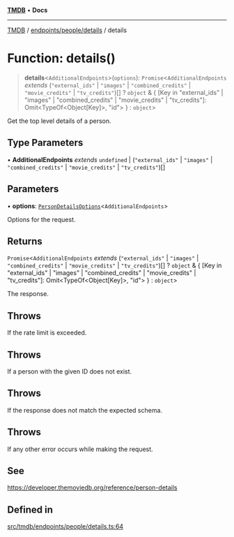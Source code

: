 [**TMDB**](../../../../README.md) • **Docs**

***

[TMDB](../../../../README.md) / [endpoints/people/details](../README.md) / details

# Function: details()

> **details**\<`AdditionalEndpoints`\>(`options`): `Promise`\<`AdditionalEndpoints` *extends* (`"external_ids"` \| `"images"` \| `"combined_credits"` \| `"movie_credits"` \| `"tv_credits"`)[] ? `object` & \{ \[Key in "external\_ids" \| "images" \| "combined\_credits" \| "movie\_credits" \| "tv\_credits"\]: Omit\<TypeOf\<Object\[Key\]\>, "id"\> \} : `object`\>

Get the top level details of a person.

## Type Parameters

• **AdditionalEndpoints** *extends* `undefined` \| (`"external_ids"` \| `"images"` \| `"combined_credits"` \| `"movie_credits"` \| `"tv_credits"`)[]

## Parameters

• **options**: [`PersonDetailsOptions`](../type-aliases/PersonDetailsOptions.md)\<`AdditionalEndpoints`\>

Options for the request.

## Returns

`Promise`\<`AdditionalEndpoints` *extends* (`"external_ids"` \| `"images"` \| `"combined_credits"` \| `"movie_credits"` \| `"tv_credits"`)[] ? `object` & \{ \[Key in "external\_ids" \| "images" \| "combined\_credits" \| "movie\_credits" \| "tv\_credits"\]: Omit\<TypeOf\<Object\[Key\]\>, "id"\> \} : `object`\>

The response.

## Throws

If the rate limit is exceeded.

## Throws

If a person with the given ID does not exist.

## Throws

If the response does not match the expected schema.

## Throws

If any other error occurs while making the request.

## See

https://developer.themoviedb.org/reference/person-details

## Defined in

[src/tmdb/endpoints/people/details.ts:64](https://github.com/Norviah/media-hub/blob/d809718af017974e095f312fcfa8bfdf58d3e3e5/src/tmdb/endpoints/people/details.ts#L64)
